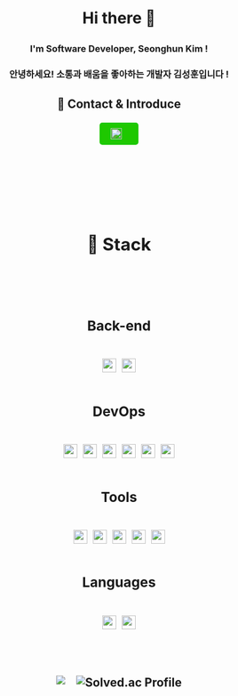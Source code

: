 ## <h1 align="center"> Hi there 👋 </p>

<h3 align="center"> I'm Software Developer, Seonghun Kim ! </h3>

<h3 align="center">  안녕하세요! 소통과 배움을 좋아하는 개발자 김성훈입니다 !</h3>


<h2 align="center"> 📌 Contact & Introduce </p>

<div style="display: flex; flex-direction: column; align-items: center; gap: 20px;">

  <!-- 네이버 이메일 -->
  <div style="background-color: #1EC800; padding: 10px 20px; border-radius: 5px; color: white; font-weight: bold; display: flex; align-items: center;">
  <img src="https://img.shields.io/badge/-sdzx0719@naver.com-03C75A?style=flat&logo=Naver&logoColor=white&labelColor=03C75A" alt="Naver icon" style="height: 20px; margin-right: 10px;" />

  <!-- Surfit 링크 -->

</div>
<br>
<br>
<br>


<h2> 🎨 Stack <br> </p>


<h3> Back-end </h3>
<div style="display: flex; gap: 10px;">
    <img src="https://img.shields.io/badge/SpringBoot-6DB33F?style=flat&logo=SpringBoot&logoColor=white" style="height: 25px;">
    <img src="https://img.shields.io/badge/Django-092E20?style=flat&logo=Django&logoColor=white" style="height: 25px;">
</div>

<h3> DevOps </h3>
<div style="display: flex; flex-wrap: wrap; gap: 10px;">
    <img src="https://img.shields.io/badge/MySQL-4479A1?style=flat&logo=MySQL&logoColor=white" style="height: 25px;"/>
    <img src="https://img.shields.io/badge/Amazon AWS-232F3E?style=flat&logo=Amazon%20AWS&logoColor=white" style="height: 25px;"/>
    <img src="https://img.shields.io/badge/SQLite-003B57?style=flat&logo=SQLite&logoColor=white" style="height: 25px;"/>
    <img src="https://img.shields.io/badge/Jenkins-D24939?style=flat&logo=Jenkins&logoColor=white" style="height: 25px;"/>
    <img src="https://img.shields.io/badge/Docker-2496ED?style=flat&logo=Docker&logoColor=white" style="height: 25px;"/>
    <img src="https://img.shields.io/badge/Nginx-009639?style=flat&logo=Nginx&logoColor=white" style="height: 25px;"/>
</div>

<h3> Tools </h3>
<div style="display: flex; flex-wrap: wrap; gap: 10px;">
    <img src="https://img.shields.io/badge/IntelliJ IDEA-000000?style=flat&logo=IntelliJ%20IDEA&logoColor=white" style="height: 25px;"/>
    <img src="https://img.shields.io/badge/Git-F05032?style=flat&logo=Git&logoColor=white" style="height: 25px;"/>
    <img src="https://img.shields.io/badge/GitHub-181717?style=flat&logo=GitHub&logoColor=white" style="height: 25px;"/>
    <img src="https://img.shields.io/badge/Notion-000000?style=flat&logo=Notion&logoColor=white" style="height: 25px;"/>
    <img src="https://img.shields.io/badge/Visual Studio Code-007ACC?style=flat&logo=Visual%20Studio%20Code&logoColor=white" style="height: 25px;"/>
</div>

<h3> Languages </h3>
<div style="display: flex; gap: 10px;">
    <img src="https://img.shields.io/badge/Python-3776AB?style=flat&logo=Python&logoColor=white" style="height: 25px;"/>
    <img src="https://img.shields.io/badge/Java-007396?style=flat&logo=OpenJDK&logoColor=white" style="height: 25px;"/>
</div>



---


<div align="center">
<div align="center" style="display: flex; gap: 20px;">

  <!-- GitHub Stats -->
  <img src="https://github-readme-stats.vercel.app/api?username=Teddysir&show_icons=true&bg_color=000000&title_color=ff69b4&text_color=ffffff&icon_color=ff69b4&border_color=ff69b4" style="display: inline-block;" />

  <!-- Solved.ac Profile -->
  <a href="https://solved.ac/sdzx0719" target="_blank">
    <img src="http://mazassumnida.wtf/api/generate_badge?boj=sdzx0719" alt="Solved.ac Profile" style="display: inline-block;" />
  </a>

</div>




